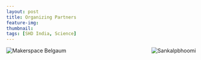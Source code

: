 ```yaml
---
layout: post
title: Organizing Partners
feature-img:
thumbnail:
tags: [SHD India, Science]
---
```


<img src="{{site.baseurl}}/assets/img/msblogo.jpg"
     alt="Makerspace Belgaum"
     style="float: left; margin-right: px;"/>
<img src="{{site.baseurl}}/assets/img/sankalpbhoomi.jpg"
     alt="Sankalpbhoomi"
     style="float: right; margin-left: px;"/>
